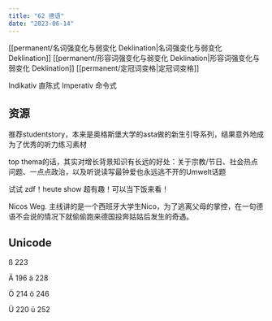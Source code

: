```yaml
---
title: "62 德语"
date: "2023-06-14"
---
```



[[permanent/名词强变化与弱变化 Deklination|名词强变化与弱变化 Deklination]]
[[permanent/形容词强变化与弱变化 Deklination|形容词强变化与弱变化 Deklination]]
[[permanent/定冠词变格|定冠词变格]]

Indikativ 直陈式
Imperativ 命令式

## 资源
推荐studentstory，本来是奥格斯堡大学的asta做的新生引导系列，结果意外地成为了优秀的听力练习素材

top thema的话，其实对增长背景知识有长远的好处：关于宗教/节日、社会热点问题、一点点政治，以及听说读写最钟爱也永远逃不开的Umwelt话题

试试 zdf！heute show 超有趣！可以当下饭来看！

Nicos Weg. 主线讲的是一个西班牙大学生Nico，为了逃离父母的掌控，在一句德语不会说的情况下就偷偷跑来德国投奔姑姑后发生的奇遇。

## Unicode

ß 223

Ä 196 ä 228

Ö 214 ö 246

Ü 220 ü 252